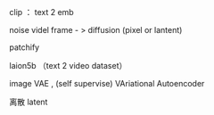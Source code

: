 clip ： text 2 emb 

noise videl  frame - > diffusion (pixel or lantent)



patchify 



laion5b （text 2 video dataset）





image VAE , (self supervise) VAriational Autoencoder 



离散 latent